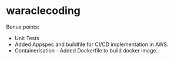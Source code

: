 # waraclecoding

Bonus points:
* Unit Tests
* Added Appspec and buildfile for CI/CD implementation in AWS.
* Containerisation - Added Dockerfile to build docker image.
